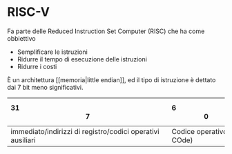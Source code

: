 # RISC-V
Fa parte delle Reduced Instruction Set Computer (RISC) che ha come obbiettivo
- Semplificare le istruzioni
- Ridurre il tempo di esecuzione delle istruzioni
- Ridurre i costi

È un architettura [[memoria|little endian]], ed il tipo di istruzione è dettato dai 7 bit meno significativi.

$$31\qquad\qquad\qquad\qquad\qquad\qquad\qquad\qquad\qquad7$$|$6\qquad\qquad\qquad\qquad         0$
---|---
immediato/indirizzi di registro/codici operativi ausiliari| Codice operativo(OP COde)


